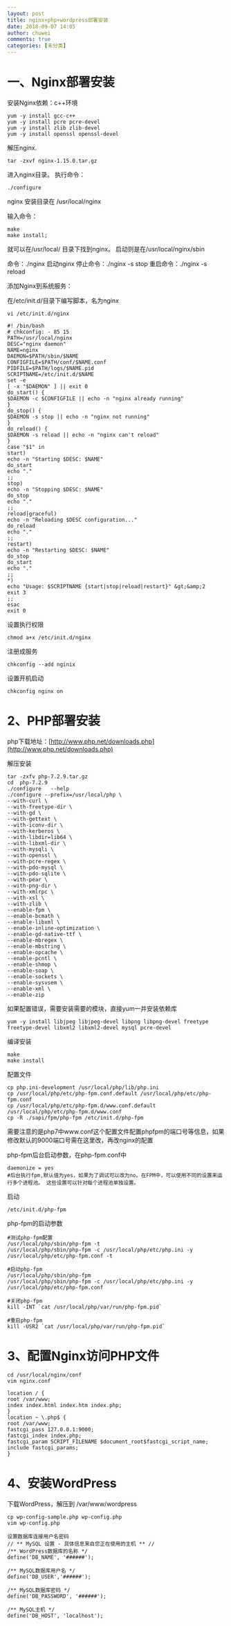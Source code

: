 ```yaml
---
layout: post
title: nginx+php+wordpress部署安装
date: 2018-09-07 14:05
author: chuwei
comments: true
categories: [未分类]
---
```

# 一、Nginx部署安装
安装Nginx依赖：c++环境
```
yum -y install gcc-c++
yum -y install pcre pcre-devel
yum -y install zlib zlib-devel
yum -y install openssl openssl-devel
```
解压nginx.
```
tar -zxvf nginx-1.15.0.tar.gz
```
进入nginx目录。
执行命令：
```
./configure
```
nginx 安装目录在 /usr/local/nginx

输入命令：
```
make
make install;
```
就可以在/usr/local/ 目录下找到nginx。
启动则是在/usr/local/nginx/sbin

命令：./nginx 启动nginx
停止命令：./nginx -s stop
重启命令：./nginx -s reload

添加Nginx到系统服务：

在/etc/init.d/目录下编写脚本，名为nginx
```
vi /etc/init.d/nginx
```
```
#! /bin/bash
# chkconfig: - 85 15
PATH=/usr/local/nginx
DESC="nginx daemon"
NAME=nginx
DAEMON=$PATH/sbin/$NAME
CONFIGFILE=$PATH/conf/$NAME.conf
PIDFILE=$PATH/logs/$NAME.pid
SCRIPTNAME=/etc/init.d/$NAME
set -e
[ -x "$DAEMON" ] || exit 0
do_start() {
$DAEMON -c $CONFIGFILE || echo -n "nginx already running"
}
do_stop() {
$DAEMON -s stop || echo -n "nginx not running"
}
do_reload() {
$DAEMON -s reload || echo -n "nginx can't reload"
}
case "$1" in
start)
echo -n "Starting $DESC: $NAME"
do_start
echo "."
;;
stop)
echo -n "Stopping $DESC: $NAME"
do_stop
echo "."
;;
reload|graceful)
echo -n "Reloading $DESC configuration..."
do_reload
echo "."
;;
restart)
echo -n "Restarting $DESC: $NAME"
do_stop
do_start
echo "."
;;
*)
echo "Usage: $SCRIPTNAME {start|stop|reload|restart}" &gt;&amp;2
exit 3
;;
esac
exit 0
```
设置执行权限
```
chmod a+x /etc/init.d/nginx
```
注册成服务
```
chkconfig --add nginix
```
设置开机启动
```
chkconfig nginx on
```
# 2、PHP部署安装

php下载地址：[http://www.php.net/downloads.php](http://www.php.net/downloads.php)

解压安装
```
tar -zxfv php-7.2.9.tar.gz
cd  php-7.2.9
./configure   --help
./configure --prefix=/usr/local/php \
--with-curl \
--with-freetype-dir \
--with-gd \
--with-gettext \
--with-iconv-dir \
--with-kerberos \
--with-libdir=lib64 \
--with-libxml-dir \
--with-mysqli \
--with-openssl \
--with-pcre-regex \
--with-pdo-mysql \
--with-pdo-sqlite \
--with-pear \
--with-png-dir \
--with-xmlrpc \
--with-xsl \
--with-zlib \
--enable-fpm \
--enable-bcmath \
--enable-libxml \
--enable-inline-optimization \
--enable-gd-native-ttf \
--enable-mbregex \
--enable-mbstring \
--enable-opcache \
--enable-pcntl \
--enable-shmop \
--enable-soap \
--enable-sockets \
--enable-sysvsem \
--enable-xml \
--enable-zip
```
如果配置错误，需要安装需要的模块，直接yum一并安装依赖库
```
yum -y install libjpeg libjpeg-devel libpng libpng-devel freetype freetype-devel libxml2 libxml2-devel mysql pcre-devel
```
编译安装
```
make
make install
```
配置文件
```
cp php.ini-development /usr/local/php/lib/php.ini
cp /usr/local/php/etc/php-fpm.conf.default /usr/local/php/etc/php-fpm.conf
cp /usr/local/php/etc/php-fpm.d/www.conf.default /usr/local/php/etc/php-fpm.d/www.conf
cp -R ./sapi/fpm/php-fpm /etc/init.d/php-fpm
```
需要注意的是php7中www.conf这个配置文件配置phpfpm的端口号等信息，如果修改默认的9000端口号需在这里改，再改nginx的配置

php-fpm后台启动参数，在php-fpm.conf中
```
daemonize = yes
#后台执行fpm,默认值为yes，如果为了调试可以改为no。在FPM中，可以使用不同的设置来运行多个进程池。 这些设置可以针对每个进程池单独设置。
```
启动
```
/etc/init.d/php-fpm
```
php-fpm的启动参数
```
#测试php-fpm配置
/usr/local/php/sbin/php-fpm -t
/usr/local/php/sbin/php-fpm -c /usr/local/php/etc/php.ini -y /usr/local/php/etc/php-fpm.conf -t

#启动php-fpm
/usr/local/php/sbin/php-fpm
/usr/local/php/sbin/php-fpm -c /usr/local/php/etc/php.ini -y /usr/local/php/etc/php-fpm.conf

#关闭php-fpm
kill -INT `cat /usr/local/php/var/run/php-fpm.pid`

#重启php-fpm
kill -USR2 `cat /usr/local/php/var/run/php-fpm.pid`
```
# 3、配置Nginx访问PHP文件
```
cd /usr/local/nginx/conf
vim nginx.conf
```
```
location / {
root /var/www;
index index.html index.htm index.php;
}
location ~ \.php$ {
root /var/www;
fastcgi_pass 127.0.0.1:9000;
fastcgi_index index.php;
fastcgi_param SCRIPT_FILENAME $document_root$fastcgi_script_name;
include fastcgi_params;
}
```

# 4、安装WordPress
下载WordPress，解压到 /var/www/wordpress
```
cp wp-config-sample.php wp-config.php
vim wp-config.php
```
```
设置数据库连接用户名密码
// ** MySQL 设置 - 具体信息来自您正在使用的主机 ** //
/** WordPress数据库的名称 */
define('DB_NAME', '######');

/** MySQL数据库用户名 */
define('DB_USER','######');

/** MySQL数据库密码 */
define('DB_PASSWORD', '######');

/** MySQL主机 */
define('DB_HOST', 'localhost');
```
